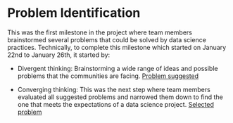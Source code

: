 # Problem Identification
This was the first milestone in the project where team members brainstormed several problems that could be solved by data science practices. Technically, to complete this milestone which started on January 22nd to January 26th, it started by:

* Divergent thinking: Brainstorming a wide range of ideas and possible problems that the communities are facing.
[Problem suggested](https://docs.google.com/document/d/1OFhEfmXN7gnFa5wsfEdry5xGRaQvOm44466Xqiu4Pks/edit)

* Converging thinking: This was the next step where team members evaluated all suggested problems and narrowed them down to find the one that meets the expectations of a data science project.
[Selected problem](https://docs.google.com/document/d/1qGKcRJut43JpAvkZF8W9YvW2Conb8_PsfxuaiMQ-4O8/edit)